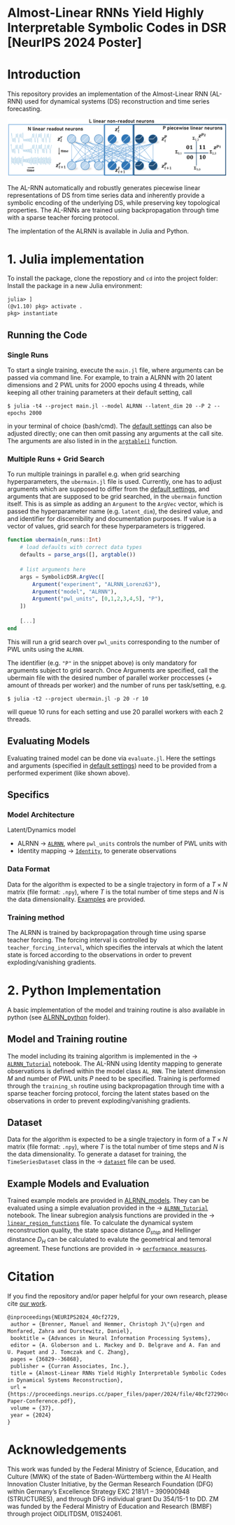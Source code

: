 # Almost-Linear RNNs Yield Highly Interpretable Symbolic Codes in DSR [NeurIPS 2024 Poster]

# Introduction
This repository provides an implementation of the Almost-Linear RNN (AL-RNN) used for dynamical systems (DS) reconstruction and time series forecasting. 

![alt text](figures/ALRNN.PNG)

The AL-RNN automatically and robustly generates piecewise linear representations of DS from time series data and inherently provide a symbolic encoding of the underlying DS, while preserving key topological properties. The AL-RNNs are trained using backpropagation through time with a sparse teacher forcing protocol.

The implentation of the ALRNN is available in Julia and Python.

# 1. Julia implementation
To install the package, clone the repostiory and `cd` into the project folder:
Install the package in a new Julia environment:
```
julia> ]
(@v1.10) pkg> activate .
pkg> instantiate
```

## Running the Code
### Single Runs
To start a single training, execute the `main.jl` file, where arguments can be passed via command line. For example, to train a ALRNN with 20 latent dimensions and 2 PWL units for 2000 epochs using 4 threads, while keeping all other training parameters at their default setting, call
```
$ julia -t4 --project main.jl --model ALRNN --latent_dim 20 --P 2 --epochs 2000
```
in your terminal of choice (bash/cmd). The [default settings](settings/defaults.json) can also be adjusted directly; one can then omit passing any arguments at the call site. The arguments are also listed in  in the [`argtable()`](src/parsing.jl) function.

### Multiple Runs + Grid Search
To run multiple trainings in parallel e.g. when grid searching hyperparameters, the `ubermain.jl` file is used. Currently, one has to adjust arguments which are supposed to differ from the [default settings](settings/defaults.json), and arguments that are supposed to be grid searched, in the `ubermain` function itself. This is as simple as adding an `Argument` to the `ArgVec` vector, which is passed the hyperparameter name (e.g. `latent_dim`), the desired value, and and identifier for discernibility and documentation purposes. If value is a vector of values, grid search for these hyperparameters is triggered. 
```Julia
function ubermain(n_runs::Int)
    # load defaults with correct data types
    defaults = parse_args([], argtable())

    # list arguments here
    args = SymbolicDSR.ArgVec([
        Argument("experiment", "ALRNN_Lorenz63"),
        Argument("model", "ALRNN"),
        Argument("pwl_units", [0,1,2,3,4,5], "P"),
    ])

    [...]
end
```
This will run a grid search over `pwl_units` corresponding to the number of PWL units using the `ALRNN`.

The identifier (e.g. `"P"` in the snippet above) is only mandatory for arguments subject to grid search. Once Arguments are specified, call the ubermain file with the desired number of parallel worker proccesses (+ amount of threads per worker) and the number of runs per task/setting, e.g.
```{.sh}
$ julia -t2 --project ubermain.jl -p 20 -r 10
```
will queue 10 runs for each setting and use 20 parallel workers with each 2 threads.

## Evaluating Models
Evaluating trained model can be done via `evaluate.jl`. Here the settings and arguments (specified in [default settings](settings/defaults.json)) need to be provided from a performed experiment (like shown above).

## Specifics

### Model Architecture
Latent/Dynamics model
- ALRNN &rarr; [`ALRNN`](src/models/alrnn.jl), where `pwl_units` controls the number of PWL units
with 
- Identity mapping &rarr; [`Identity`](src/models/identity.jl), to generate observations

### Data Format
Data for the algorithm is expected to be a single trajectory in form of a $T \times N$ matrix (file format: `.npy`), where $T$ is the total number of time steps and $N$ is the data dimensionality. [Examples](example_data/) are provided.

### Training method
The ALRNN is trained by backpropagation through time using sparse teacher forcing. The forcing interval is controlled by `teacher_forcing_interval`, which specifies the intervals at which the latent state is forced according to the observations in order to prevent exploding/vanishing gradients.

# 2. Python Implementation
A basic implementation of the model and training routine is also available in python (see [ALRNN_python](alrnn_python/) folder). 

## Model and Training routine
The model including its training algorithm is implemented in the &rarr; [`ALRNN_Tutorial`](alrnn_python/AL-RNN_tutorial.ipynb) notebook. The AL-RNN using Identity mapping to generate observations is defined within the model class `AL_RNN`. The latent dimension $M$ and number of PWL units $P$ need to be specified. Training is performed through the `training_sh` routine using backpropagation through time with a sparse teacher forcing protocol, forcing the latent states based on the observations in order to prevent exploding/vanishing gradients.

## Dataset
Data for the algorithm is expected to be a single trajectory in form of a $T \times N$ matrix (file format: `.npy`), where $T$ is the total number of time steps and $N$ is the data dimensionality. To generate a dataset for training, the `TimeSeriesDataset` class in the &rarr; [`dataset`](alrnn_python/dataset.py) file can be used.

## Example Models and Evaluation
Trained example models are provided in [ALRNN_models](alrnn_python/models/). They can be evaluated using a simple evaluation provided in the &rarr; [`ALRNN_Tutorial`](alrnn_python/AL-RNN_tutorial.ipynb) notebook. The linear subregion analysis functions are provided in the &rarr; [`linear_region_functions`](alrnn_python/linear_region_functions.py) file. To calculate the dynamical system reconstruction quality, the state space distance $D_{stsp}$ and Hellinger dinstance $D_H$ can be calculated to evalute the geometrical and temoral agreement. These functions are provided in &rarr; [`performance measures`](alrnn_python/metrics.py).

# Citation
If you find the repository and/or paper helpful for your own research, please cite [our work](https://papers.nips.cc/paper_files/paper/2024/hash/40cf27290cc2bd98a428b567ba25075c-Abstract-Conference.html).
```
@inproceedings{NEURIPS2024_40cf2729,
 author = {Brenner, Manuel and Hemmer, Christoph J\"{u}rgen and Monfared, Zahra and Durstewitz, Daniel},
 booktitle = {Advances in Neural Information Processing Systems},
 editor = {A. Globerson and L. Mackey and D. Belgrave and A. Fan and U. Paquet and J. Tomczak and C. Zhang},
 pages = {36829--36868},
 publisher = {Curran Associates, Inc.},
 title = {Almost-Linear RNNs Yield Highly Interpretable Symbolic Codes in Dynamical Systems Reconstruction},
 url = {https://proceedings.neurips.cc/paper_files/paper/2024/file/40cf27290cc2bd98a428b567ba25075c-Paper-Conference.pdf},
 volume = {37},
 year = {2024}
}
```

# Acknowledgements
This work was funded by the Federal Ministry of Science, Education, and Culture (MWK) of the state of Baden-Württemberg within the AI Health Innovation Cluster Initiative, by the German Research Foundation (DFG) within Germany’s Excellence Strategy EXC 2181/1 – 390900948 (STRUCTURES), and through DFG individual grant Du 354/15-1 to DD. ZM was funded by the Federal Ministry of Education and Research (BMBF) through project OIDLITDSM, 01IS24061.
